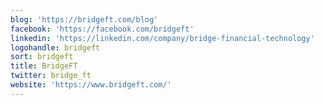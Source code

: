 ```yaml
---
blog: 'https://bridgeft.com/blog'
facebook: 'https://facebook.com/bridgeft'
linkedin: 'https://linkedin.com/company/bridge-financial-technology'
logohandle: bridgeft
sort: bridgeft
title: BridgeFT
twitter: bridge_ft
website: 'https://www.bridgeft.com/'
---
```

